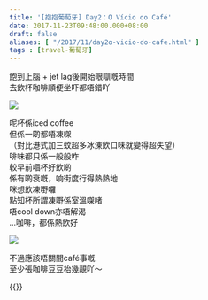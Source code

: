 ```yaml
---
title: '[抱抱葡萄牙] Day2：O Vício do Café'
date: 2017-11-23T09:48:00.000+08:00
draft: false
aliases: [ "/2017/11/day2o-vicio-do-cafe.html" ]
tags : [travel-葡萄牙]
---
```


飽到上腦 + jet lag後開始眼瞓嘅時間  
去飲杯咖啡順便坐吓都唔錯吖  

![](/images/portugal2g.jpg)

呢杯係iced coffee  
但係一啲都唔凍㗎  
（對比港式加三蚊超多冰涷飲口味就變得超失望）  
啡味都只係一般般咋  
較早前嗰杯好飲啲  
係有啲衰嘅，响街度行得熱熱地  
咪想飲凍嘢囉  
點知杯所謂凍嘢係室溫㗎啫  
唔cool down亦唔解渴  
...咖啡，都係熱飲好  

![](/images/portugal2g1.jpg)

不過應該唔關間café事嘅  
至少張咖啡豆豆枱幾靚吖～  
  
  

{{<portugal>}}  
